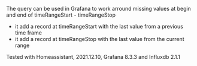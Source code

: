 
The query can be used in Grafana to work arround missing values at begin and end of timeRangeStart - timeRangeStop 
- it add a record at timeRangeStart with the last value from a previous time frame
- it add a record at timeRangeStop with the last value from the current range

Tested with Homeassistant, 2021.12.10, Grafana 8.3.3 and Influxdb 2.1.1
